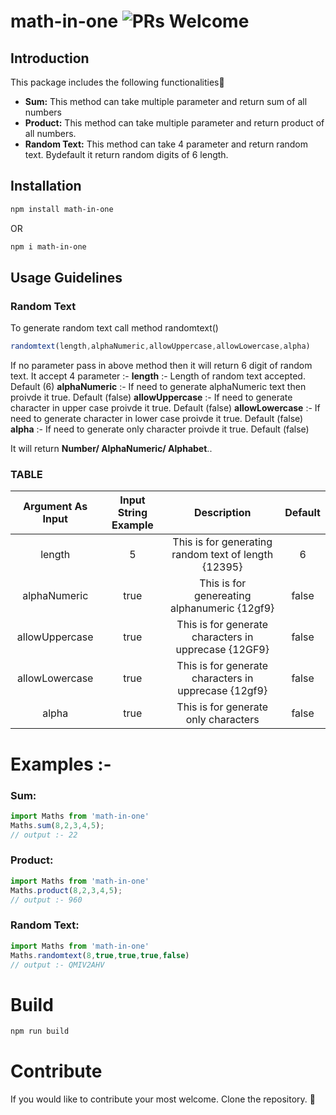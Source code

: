 # math-in-one  ![PRs Welcome](https://img.shields.io/badge/PRs-welcome-green.svg)
## Introduction
This package includes the following functionalities🐻
- **Sum:** This method can take multiple parameter and return sum of all numbers
- **Product:** This method can take multiple parameter and return product of all numbers.
- **Random Text:** This method can take 4 parameter and return random text. Bydefault it return random digits of 6 length.

## Installation

```bash
npm install math-in-one
```

OR

```bash
npm i math-in-one
```

## Usage Guidelines

### **Random Text**

To generate random text call method randomtext()

```.js
randomtext(length,alphaNumeric,allowUppercase,allowLowercase,alpha)
```
If no parameter pass in above method then it will return 6 digit of random text.
It accept 4 parameter :-
 **length** :- Length of random text accepted. Default (6)
 **alphaNumeric** :- If need to generate alphaNumeric text then proivde it true. Default (false)
 **allowUppercase** :- If need to generate character in upper case proivde it true. Default (false)
  **allowLowercase** :- If need to generate character in lower case proivde it true. Default (false)
  **alpha** :- If need to generate only character proivde it true. Default (false)
  
It will return **Number/ AlphaNumeric/ Alphabet**..

### TABLE

| Argument As Input | Input String Example | Description | Default 
|:------:|:------:|:--:|:---:|
| length | 5 | This is for generating random text of length {12395} | 6|
| alphaNumeric | true | This is for genereating alphanumeric {12gf9} | false|
| allowUppercase | true | This is for generate characters in upprecase {12GF9} | false|
| allowLowercase |true | This is for generate characters in upprecase {12gf9} |false |
| alpha |true | This is for generate only characters |false |
# Examples :-

### **Sum:**
```.js
import Maths from 'math-in-one'
Maths.sum(8,2,3,4,5);
// output :- 22
```
### **Product:**
```.js
import Maths from 'math-in-one'
Maths.product(8,2,3,4,5);
// output :- 960
```
### **Random Text:**
```.js
import Maths from 'math-in-one'
Maths.randomtext(8,true,true,true,false)
// output :- QMIV2AHV
```

# Build
```bash
npm run build
```

# Contribute
If you would like to contribute your most welcome. Clone the repository. 🐻